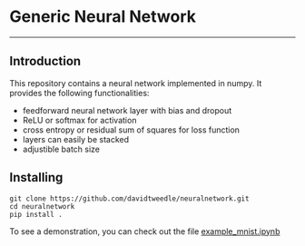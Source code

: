 # Generic Neural Network #
--------------------------

## Introduction
This repository contains a neural network implemented in numpy.
It provides the following functionalities:
  - feedforward neural network layer with bias and dropout
  - ReLU or softmax for activation
  - cross entropy or residual sum of squares for loss function
  - layers can easily be stacked
  - adjustible batch size

## Installing
```
git clone https://github.com/davidtweedle/neuralnetwork.git
cd neuralnetwork
pip install .
```

To see a demonstration, you can check out the file [example_mnist.ipynb](example_mnist.ipynb)
